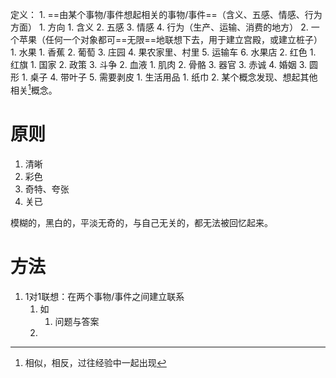 定义：
	1. ==由某个事物/事件想起相关的事物/事件==（含义、五感、情感、行为方面）
		1. 方向
			1. 含义
			2. 五感
			3. 情感
			4. 行为（生产、运输、消费的地方）
		2. 一个苹果（任何一个对象都可==无限==地联想下去，用于建立宫殿，或建立桩子）
			1. 水果
				1. 香蕉
				2. 葡萄
				3. 庄园
				4. 果农家里、村里
				5. 运输车
				6. 水果店
			2. 红色
				1. 红旗
					1. 国家
					2. 政策
					3. 斗争
				2. 血液
					1. 肌肉
					2. 骨骼
					3. 器官
				3. 赤诚
				4. 婚姻
			3. 圆形
				1. 桌子
			4. 带叶子
			5. 需要剥皮
				1. 生活用品
					1. 纸巾
	2. 某个概念发现、想起其他相关[^1]概念。
# 原则
1. 清晰
2. 彩色
3. 奇特、夸张
4. 关已

模糊的，黑白的，平淡无奇的，与自己无关的，都无法被回忆起来。
# 方法
1. 1对1联想：在两个事物/事件之间建立联系
	1. 如
		1. 问题与答案
	2. 



[^1]: 相似，相反，过往经验中一起出现